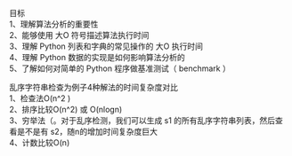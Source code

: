目标  
1、理解算法分析的重要性  
2、能够使用 大O 符号描述算法执行时间  
3、理解 Python 列表和字典的常见操作的 大O 执行时间  
4、理解 Python 数据的实现是如何影响算法分析的   
5、了解如何对简单的 Python 程序做基准测试（ benchmark ）  

乱序字符串检查为例子4种解法的时间复杂度对比  
1、检查法O(n^2 )  
2、排序比较O(n^2) 或 O(nlogn)  
3、穷举法（。对于乱序检测，我们可以生成 s1 的所有乱序字符串列表，然后查看是不是有 s2，随n的增加时间复杂度巨大  
4、计数比较O(n)
